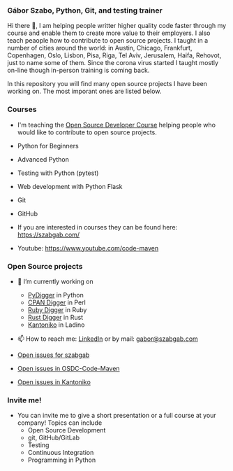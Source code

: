 ### Gábor Szabo, Python, Git, and testing trainer

Hi there 👋, I am helping people writter higher quality code faster through my course and enable them to create more value to their employers. I also teach peaople how to contribute to open source projects. I taught in a number of cities around the world: in Austin, Chicago, Frankfurt, Copenhagen, Oslo, Lisbon, Pisa, Riga, Tel Aviv, Jerusalem, Haifa, Rehovot, just to name some of them. Since the corona virus started I taught mostly on-line though in-person training is coming back.

In this repository you will find many open source projects I have been working on. The most imporant ones are listed below.

### Courses
- I'm teaching the [Open Source Developer Course](https://osdc.code-maven.com/) helping people who would like to contribute to open source projects.
- Python for Beginners
- Advanced Python
- Testing with Python (pytest)
- Web development with Python Flask
- Git
- GitHub

- If you are interested in courses they can be found here: https://szabgab.com/

- Youtube: https://www.youtube.com/code-maven


### Open Source projects

- 🔭 I’m currently working on
  - [PyDigger](https://pydigger.com/) in Python
  - [CPAN Digger](https://cpan-digger.perlmaven.com/) in Perl
  - [Ruby Digger](https://ruby-digger.code-maven.com/) in Ruby
  - [Rust Digger](https://rust-digger.code-maven.com/) in Rust
  - [Kantoniko](https://kantoniko.com/) in Ladino
- 📫 How to reach me: [LinkedIn](https://www.linkedin.com/in/szabgab/) or by mail: gabor@szabgab.com


- [Open issues for szabgab](https://github.com/search?q=user%3Aszabgab%20state%3Aopen&type=issues)
- [Open issues in OSDC-Code-Maven](https://github.com/search?q=org%3AOSDC-Code-Maven%20state%3Aopen&type=issues)
- [Open issues in Kantoniko](https://github.com/search?q=org%3Akantoniko%20state%3Aopen&type=issues)
 

### Invite me!

* You can invite me to give a short presentation or a full course at your company! Topics can include
  - Open Source Development
  - git, GitHub/GitLab
  - Testing
  - Continuous Integration
  - Programming in Python

<!--
### Sponsor me!

Besides working on some Open Source projects of my own, I also try to contribute to many other projects. These are usually relatively small and external contributions, but I belive they can be quite valuable.
* Updating META data of the project (e.g. including a link back to their GitHub repo so people on PyPI, RubyGems, MetaCPAN, etc. will be able to locate the VCS)
* Adding tests
* Configuring GitHub Actions as a CI to run the tests on every push and every pull-request

Sponsor me to allow me to do more of this!
-->

<!--

Here are some ideas to get you started:
- 🤔 I’m looking for open source projects that would like to receive help in creating test, setting up linters, configuring CI (GitHub Actions) [see](https://code-maven.com/os)

- 👯 I am looking for people to do [remote pair programming sessions](https://code-maven.com/live) on Open Source projects.
- 🤔 I’m looking for help with ...
-->
